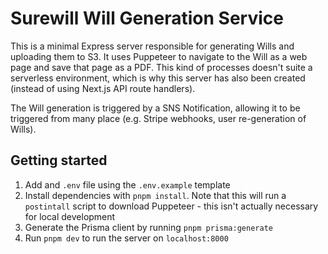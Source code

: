 # Surewill Will Generation Service

This is a minimal Express server responsible for generating Wills and uploading them to S3. It uses Puppeteer to navigate to the Will as a web page and save that page as a PDF. This kind of processes doesn't suite a serverless environment, which is why this server has also been created (instead of using Next.js API route handlers).

The Will generation is triggered by a SNS Notification, allowing it to be triggered from many place (e.g. Stripe webhooks, user re-generation of Wills).

## Getting started

1. Add and `.env` file using the `.env.example` template
2. Install dependencies with `pnpm install`. Note that this will run a `postintall` script to download Puppeteer - this isn't actually necessary for local development
3. Generate the Prisma client by running `pnpm prisma:generate`
4. Run `pnpm dev` to run the server on `localhost:8000`